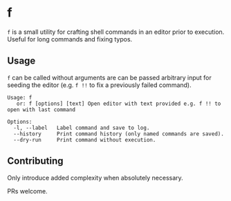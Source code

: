 # f

`f` is a small utility for crafting shell commands in an editor prior to execution.
Useful for long commands and fixing typos.

## Usage
`f` can be called without arguments are can be passed arbitrary input for seeding the editor (e.g. `f !!` to fix a previously failed command).

```
Usage: f  
   or: f [options] [text] Open editor with text provided e.g. f !! to open with last command

Options:
  -l, --label   Label command and save to log.
  --history     Print command history (only named commands are saved).
  --dry-run     Print command without execution.
```

## Contributing

Only introduce added complexity when absolutely necessary.

PRs welcome.
